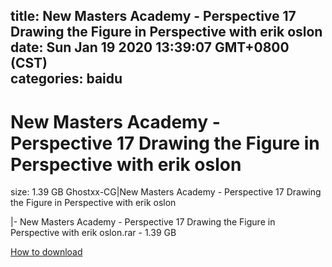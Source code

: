 
title: New Masters Academy - Perspective 17 Drawing the Figure in Perspective with erik oslon
date: Sun Jan 19 2020 13:39:07 GMT+0800 (CST)    
categories: baidu
---

# New Masters Academy - Perspective 17 Drawing the Figure in Perspective with erik oslon
size: 1.39 GB
 Ghostxx-CG|New Masters Academy - Perspective 17 Drawing the Figure in Perspective with erik oslon
 
|- New Masters Academy - Perspective 17 Drawing the Figure in Perspective with erik oslon.rar - 1.39 GB

[How to download](https://bpcam.bemobtrk.com/go/2ceec3aa-1ca2-46d6-b9ff-aaa5c184517c?jno=5064)